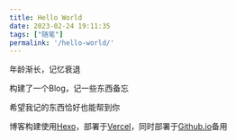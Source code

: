 ```yaml
---
title: Hello World
date: 2023-02-24 19:11:35
tags: ["随笔"]
permalink: '/hello-world/'
---
```


年龄渐长，记忆衰退

构建了一个Blog，记一些东西备忘

希望我记的东西恰好也能帮到你

博客构建使用[Hexo](https://hexo.io/)，部署于[Vercel](https://vercel.com/liuyuanjun)，同时部署于[Github.io](https://liuyuanjun.github.io)备用
